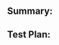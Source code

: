 Summary:
---------

<!-- Thank you for sending the PR! We appreciate you spending the time to work on these changes.
Help us understand your motivation by explaining why you decided to make this change: -->


Test Plan:
----------

<!-- Write your test plan here (**REQUIRED**). If you changed any code, please provide us with clear instructions on how you verified your changes work. Bonus points for screenshots and videos! Increase test coverage whenever possible. -->
